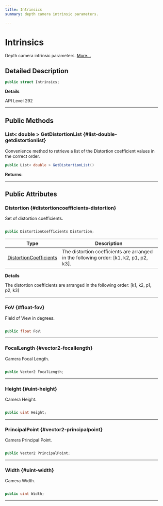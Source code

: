 ```yaml
---
title: Intrinsics
summary: depth camera intrinsic parameters. 

---
```


# Intrinsics




Depth camera intrinsic parameters.   [More...](#detailed-description)  




## Detailed Description

```csharp
public struct Intrinsics; 
```


**Details**

API Level 292





-----------



## Public Methods

### List&lt; double &gt; GetDistortionList {#list-double-getdistortionlist}

Convenience method to retrieve a list of the Distortion coefficient values in the correct order. 

```csharp
public List< double > GetDistortionList()
```






**Returns**: 



-----------

## Public Attributes

### Distortion {#distortioncoefficients-distortion}

Set of distortion coefficients. 

```csharp

public DistortionCoefficients Distortion;

```

| Type | Description  | 
|--|--|
| [DistortionCoefficients](/versioned_docs/version-02-Aug-2023/unity-api/api/UnityEngine.XR.MagicLeap/MLDepthCamera/UnityEngine.XR.MagicLeap.MLDepthCamera.DistortionCoefficients.md) | The distortion coefficients are arranged in the following order: [k1, k2, p1, p2, k3].  |

**Details**

The distortion coefficients are arranged in the following order: [k1, k2, p1, p2, k3]





-----------

### FoV {#float-fov}

Field of View in degrees. 

```csharp

public float FoV;

```






-----------

### FocalLength {#vector2-focallength}

Camera Focal Length. 

```csharp

public Vector2 FocalLength;

```






-----------

### Height {#uint-height}

Camera Height. 

```csharp

public uint Height;

```






-----------

### PrincipalPoint {#vector2-principalpoint}

Camera Principal Point. 

```csharp

public Vector2 PrincipalPoint;

```






-----------

### Width {#uint-width}

Camera Width. 

```csharp

public uint Width;

```






-----------


